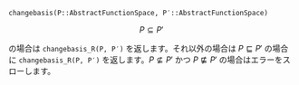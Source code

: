 ```
changebasis(P::AbstractFunctionSpace, P′::AbstractFunctionSpace)
```

$$
P ⊆ P′
$$

の場合は `changebasis_R(P, P′)` を返します。それ以外の場合は $P ⊑ P′$ の場合に `changebasis_R(P, P′)` を返します。$P ⊈ P′$ かつ $P ⋢ P′$ の場合はエラーをスローします。
